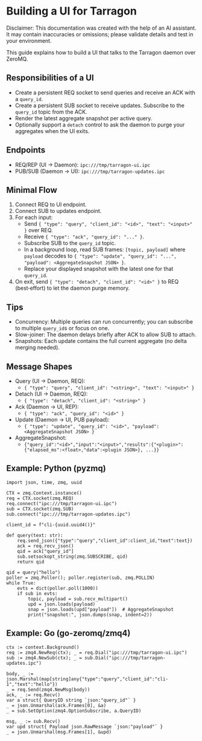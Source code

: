 # Building a UI for Tarragon

Disclaimer: This documentation was created with the help of an AI assistant. It may contain inaccuracies or omissions; please validate details and test in your environment.

This guide explains how to build a UI that talks to the Tarragon daemon over ZeroMQ.

## Responsibilities of a UI

- Create a persistent REQ socket to send queries and receive an ACK with a `query_id`.
- Create a persistent SUB socket to receive updates. Subscribe to the `query_id` topic from the ACK.
- Render the latest aggregate snapshot per active query.
- Optionally support a `detach` control to ask the daemon to purge your aggregates when the UI exits.

## Endpoints

- REQ/REP (UI → Daemon): `ipc:///tmp/tarragon-ui.ipc`
- PUB/SUB (Daemon → UI): `ipc:///tmp/tarragon-updates.ipc`

## Minimal Flow

1) Connect REQ to UI endpoint.
2) Connect SUB to updates endpoint.
3) For each input:
   - Send `{ "type": "query", "client_id": "<id>", "text": "<input>" }` over REQ.
   - Receive `{ "type": "ack", "query_id": "..." }`.
   - Subscribe SUB to the `query_id` topic.
   - In a background loop, read SUB frames: `[topic, payload]` where `payload` decodes to `{ "type": "update", "query_id": "...", "payload": <AggregateSnapshot JSON> }`.
   - Replace your displayed snapshot with the latest one for that `query_id`.
4) On exit, send `{ "type": "detach", "client_id": "<id>" }` to REQ (best‑effort) to let the daemon purge memory.

## Tips

- Concurrency: Multiple queries can run concurrently; you can subscribe to multiple `query_id`s or focus on one.
- Slow-joiner: The daemon delays briefly after ACK to allow SUB to attach.
- Snapshots: Each update contains the full current aggregate (no delta merging needed).

## Message Shapes

- Query (UI → Daemon, REQ):
  - `{ "type": "query", "client_id": "<string>", "text": "<input>" }`
- Detach (UI → Daemon, REQ):
  - `{ "type": "detach", "client_id": "<string>" }`
- Ack (Daemon → UI, REP):
  - `{ "type": "ack", "query_id": "<id>" }`
- Update (Daemon → UI, PUB payload):
  - `{ "type": "update", "query_id": "<id>", "payload": <AggregateSnapshot JSON> }`
- AggregateSnapshot:
  - `{"query_id":"<id>","input":"<input>","results":{"<plugin>":{"elapsed_ms":<float>,"data":<plugin JSON>}, ...}}`

## Example: Python (pyzmq)

```
import json, time, zmq, uuid

CTX = zmq.Context.instance()
req = CTX.socket(zmq.REQ)
req.connect("ipc:///tmp/tarragon-ui.ipc")
sub = CTX.socket(zmq.SUB)
sub.connect("ipc:///tmp/tarragon-updates.ipc")

client_id = f"cli-{uuid.uuid4()}"

def query(text: str):
    req.send_json({"type":"query","client_id":client_id,"text":text})
    ack = req.recv_json()
    qid = ack["query_id"]
    sub.setsockopt_string(zmq.SUBSCRIBE, qid)
    return qid

qid = query("hello")
poller = zmq.Poller(); poller.register(sub, zmq.POLLIN)
while True:
    evts = dict(poller.poll(1000))
    if sub in evts:
        topic, payload = sub.recv_multipart()
        upd = json.loads(payload)
        snap = json.loads(upd["payload"])  # AggregateSnapshot
        print("snapshot:", json.dumps(snap, indent=2))
```

## Example: Go (go-zeromq/zmq4)

```
ctx := context.Background()
req := zmq4.NewReq(ctx); _ = req.Dial("ipc:///tmp/tarragon-ui.ipc")
sub := zmq4.NewSub(ctx); _ = sub.Dial("ipc:///tmp/tarragon-updates.ipc")

body, _ := json.Marshal(map[string]any{"type":"query","client_id":"cli-1","text":"hello"})
_ = req.Send(zmq4.NewMsg(body))
ack, _ := req.Recv()
var a struct{ QueryID string `json:"query_id"` }
_ = json.Unmarshal(ack.Frames[0], &a)
_ = sub.SetOption(zmq4.OptionSubscribe, a.QueryID)

msg, _ := sub.Recv()
var upd struct{ Payload json.RawMessage `json:"payload"` }
_ = json.Unmarshal(msg.Frames[1], &upd)
```
